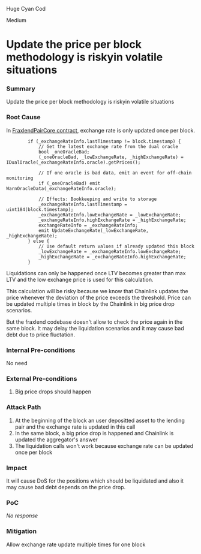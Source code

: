 Huge Cyan Cod

Medium

# Update the price per block methodology is riskyin volatile situations

### Summary

Update the price per block methodology is riskyin volatile situations

### Root Cause

In [FraxlendPairCore contract](https://github.com/sherlock-audit/2025-01-peapods-finance/blob/main/fraxlend/src/contracts/FraxlendPairCore.sol#L532C1-L550C10), exchange rate is only updated once per block. 

```solidity
        if (_exchangeRateInfo.lastTimestamp != block.timestamp) {
            // Get the latest exchange rate from the dual oracle
            bool _oneOracleBad;
            (_oneOracleBad, _lowExchangeRate, _highExchangeRate) = IDualOracle(_exchangeRateInfo.oracle).getPrices();

            // If one oracle is bad data, emit an event for off-chain monitoring
            if (_oneOracleBad) emit WarnOracleData(_exchangeRateInfo.oracle);

            // Effects: Bookkeeping and write to storage
            _exchangeRateInfo.lastTimestamp = uint184(block.timestamp);
            _exchangeRateInfo.lowExchangeRate = _lowExchangeRate;
            _exchangeRateInfo.highExchangeRate = _highExchangeRate;
            exchangeRateInfo = _exchangeRateInfo;
            emit UpdateExchangeRate(_lowExchangeRate, _highExchangeRate);
        } else {
            // Use default return values if already updated this block
            _lowExchangeRate = _exchangeRateInfo.lowExchangeRate;
            _highExchangeRate = _exchangeRateInfo.highExchangeRate;
        }
```

Liquidations can only be happened once LTV becomes greater than max LTV and the low exchange price is used for this calculation. 

This calculation will be risky because we know that Chainlink updates the price whenever the deviation of the price exceeds the threshold. Price can be updated multiple times in block by the Chainlink in big price drop scenarios.

But the fraxlend codebase doesn't allow to check the price again in the same block. It may delay the liquidation scenarios and it may cause bad debt due to price fluctation.



### Internal Pre-conditions

No need

### External Pre-conditions

1. Big price drops should happen

### Attack Path

1. At the beginning of the block an user depositted asset to the lending pair and the exchange rate is updated in this call
2. In the same block, a big price drop is happened and Chainlink is updated the aggregator's answer
3. The liquidation calls won't work because exchange rate can be updated once per block

### Impact

It will cause DoS for the positions which should be liquidated and also it may cause bad debt depends on the price drop.

### PoC

_No response_

### Mitigation

Allow exchange rate update multiple times for one block